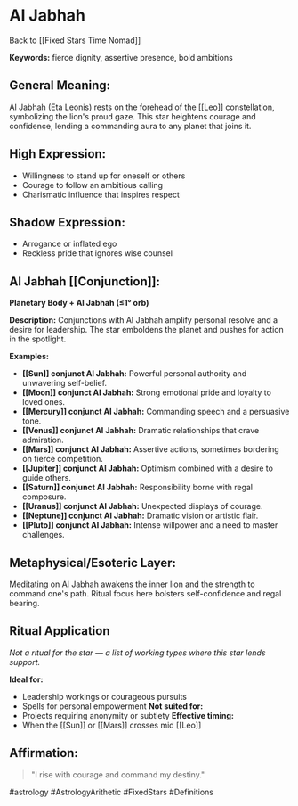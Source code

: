 # Al Jabhah

Back to [[Fixed Stars Time Nomad]]

**Keywords:** fierce dignity, assertive presence, bold ambitions

## General Meaning:
Al Jabhah (Eta Leonis) rests on the forehead of the [[Leo]]
constellation, symbolizing the lion's proud gaze. This star
heightens courage and confidence, lending a commanding aura
to any planet that joins it.

## High Expression:
- Willingness to stand up for oneself or others
- Courage to follow an ambitious calling
- Charismatic influence that inspires respect

## Shadow Expression:
- Arrogance or inflated ego
- Reckless pride that ignores wise counsel

## Al Jabhah [[Conjunction]]:

**Planetary Body + Al Jabhah (≤1° orb)**

**Description:**
Conjunctions with Al Jabhah amplify personal resolve and a
desire for leadership. The star emboldens the planet and
pushes for action in the spotlight.

**Examples:**
- **[[Sun]] conjunct Al Jabhah:** Powerful personal authority
  and unwavering self-belief.
- **[[Moon]] conjunct Al Jabhah:** Strong emotional pride and
  loyalty to loved ones.
- **[[Mercury]] conjunct Al Jabhah:** Commanding speech and a
  persuasive tone.
- **[[Venus]] conjunct Al Jabhah:** Dramatic relationships that
  crave admiration.
- **[[Mars]] conjunct Al Jabhah:** Assertive actions, sometimes
  bordering on fierce competition.
- **[[Jupiter]] conjunct Al Jabhah:** Optimism combined with a
  desire to guide others.
- **[[Saturn]] conjunct Al Jabhah:** Responsibility borne with
  regal composure.
- **[[Uranus]] conjunct Al Jabhah:** Unexpected displays of
  courage.
- **[[Neptune]] conjunct Al Jabhah:** Dramatic vision or artistic
  flair.
- **[[Pluto]] conjunct Al Jabhah:** Intense willpower and a need
  to master challenges.

## Metaphysical/Esoteric Layer:
Meditating on Al Jabhah awakens the inner lion and the
strength to command one's path. Ritual focus here bolsters
self-confidence and regal bearing.

## Ritual Application
*Not a ritual for the star — a list of working types where this star lends support.*

**Ideal for:**
- Leadership workings or courageous pursuits
- Spells for personal empowerment
**Not suited for:**
- Projects requiring anonymity or subtlety
**Effective timing:**
- When the [[Sun]] or [[Mars]] crosses mid [[Leo]]

## Affirmation:

> "I rise with courage and command my destiny."

#astrology #AstrologyArithetic #FixedStars #Definitions
